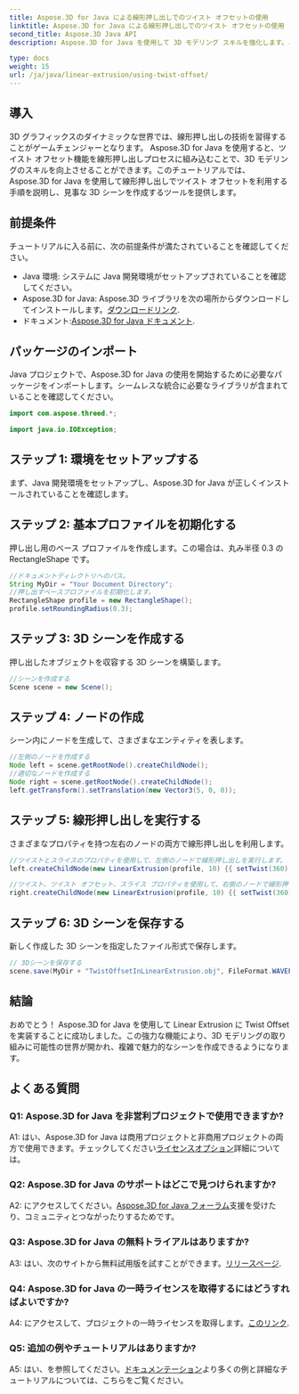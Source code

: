 ```yaml
---
title: Aspose.3D for Java による線形押し出しでのツイスト オフセットの使用
linktitle: Aspose.3D for Java による線形押し出しでのツイスト オフセットの使用
second_title: Aspose.3D Java API
description: Aspose.3D for Java を使用して 3D モデリング スキルを強化します。この包括的なチュートリアルでは、線形押し出しでのツイスト オフセットの使用方法を学習します。

type: docs
weight: 15
url: /ja/java/linear-extrusion/using-twist-offset/
---
```

## 導入

3D グラフィックスのダイナミックな世界では、線形押し出しの技術を習得することがゲームチェンジャーとなります。 Aspose.3D for Java を使用すると、ツイスト オフセット機能を線形押し出しプロセスに組み込むことで、3D モデリングのスキルを向上させることができます。このチュートリアルでは、Aspose.3D for Java を使用して線形押し出しでツイスト オフセットを利用する手順を説明し、見事な 3D シーンを作成するツールを提供します。

## 前提条件

チュートリアルに入る前に、次の前提条件が満たされていることを確認してください。

- Java 環境: システムに Java 開発環境がセットアップされていることを確認してください。
-  Aspose.3D for Java: Aspose.3D ライブラリを次の場所からダウンロードしてインストールします。[ダウンロードリンク](https://releases.aspose.com/3d/java/).
- ドキュメント:[Aspose.3D for Java ドキュメント](https://reference.aspose.com/3d/java/).

## パッケージのインポート

Java プロジェクトで、Aspose.3D for Java の使用を開始するために必要なパッケージをインポートします。シームレスな統合に必要なライブラリが含まれていることを確認してください。

```java
import com.aspose.threed.*;

import java.io.IOException;
```

## ステップ 1: 環境をセットアップする

まず、Java 開発環境をセットアップし、Aspose.3D for Java が正しくインストールされていることを確認します。

## ステップ 2: 基本プロファイルを初期化する

押し出し用のベース プロファイルを作成します。この場合は、丸み半径 0.3 の RectangleShape です。

```java
//ドキュメントディレクトリへのパス。
String MyDir = "Your Document Directory";
//押し出すベースプロファイルを初期化します。
RectangleShape profile = new RectangleShape();
profile.setRoundingRadius(0.3);
```

## ステップ 3: 3D シーンを作成する

押し出したオブジェクトを収容する 3D シーンを構築します。

```java
//シーンを作成する
Scene scene = new Scene();
```

## ステップ 4: ノードの作成

シーン内にノードを生成して、さまざまなエンティティを表します。

```java
//左側のノードを作成する
Node left = scene.getRootNode().createChildNode();
//適切なノードを作成する
Node right = scene.getRootNode().createChildNode();
left.getTransform().setTranslation(new Vector3(5, 0, 0));
```

## ステップ 5: 線形押し出しを実行する

さまざまなプロパティを持つ左右のノードの両方で線形押し出しを利用します。

```java
//ツイストとスライスのプロパティを使用して、左側のノードで線形押し出しを実行します。
left.createChildNode(new LinearExtrusion(profile, 10) {{ setTwist(360); setSlices(100); }});

//ツイスト、ツイスト オフセット、スライス プロパティを使用して、右側のノードで線形押し出しを実行します。
right.createChildNode(new LinearExtrusion(profile, 10) {{ setTwist(360); setSlices(100); setTwistOffset(new Vector3(3, 0, 0)); }});
```

## ステップ 6: 3D シーンを保存する

新しく作成した 3D シーンを指定したファイル形式で保存します。

```java
// 3Dシーンを保存する
scene.save(MyDir + "TwistOffsetInLinearExtrusion.obj", FileFormat.WAVEFRONTOBJ);
```

## 結論

おめでとう！ Aspose.3D for Java を使用して Linear Extrusion に Twist Offset を実装することに成功しました。この強力な機能により、3D モデリングの取り組みに可能性の世界が開かれ、複雑で魅力的なシーンを作成できるようになります。

## よくある質問

### Q1: Aspose.3D for Java を非営利プロジェクトで使用できますか?

 A1: はい、Aspose.3D for Java は商用プロジェクトと非商用プロジェクトの両方で使用できます。チェックしてください[ライセンスオプション](https://purchase.aspose.com/buy)詳細については。

### Q2: Aspose.3D for Java のサポートはどこで見つけられますか?

 A2: にアクセスしてください。[Aspose.3D for Java フォーラム](https://forum.aspose.com/c/3d/18)支援を受けたり、コミュニティとつながったりするためです。

### Q3: Aspose.3D for Java の無料トライアルはありますか?

 A3: はい、次のサイトから無料試用版を試すことができます。[リリースページ](https://releases.aspose.com/).

### Q4: Aspose.3D for Java の一時ライセンスを取得するにはどうすればよいですか?

 A4: にアクセスして、プロジェクトの一時ライセンスを取得します。[このリンク](https://purchase.aspose.com/temporary-license/).

### Q5: 追加の例やチュートリアルはありますか?

 A5: はい、を参照してください。[ドキュメンテーション](https://reference.aspose.com/3d/java/)より多くの例と詳細なチュートリアルについては、こちらをご覧ください。